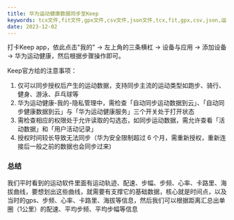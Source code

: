 ```yaml
---
title: 华为运动健康数据同步至Keep
keywords: tcx文件,fit文件,gpx文件,csv文件,json文件,tcx,fit,gpx,csv,json,运动记录
date: 2023-12-02
---
```


打卡Keep app，依此点击"我的" -> 左上角的三条横杠 -> 设备与应用 -> 添加设备 -> 华为运动健康，然后根据步骤操作即可。

Keep官方给的注意事项：

1. 仅可以同步授权后产生的运动数据，支持同步主流的运动类型如跑步、骑行、健身、游泳、乒乓球等
2. 华为运动健康-我的-隐私管理中，需检查「自动同步运动数据到云」、「自动同步健康数据到云」与「华为运动健康服务」三个开关处于打开状态
3. 需检查相应的权限处于允许读取的勾选态，如同步运动数据，需允许查看「活动数据」和「用户活动记录」
4. 授权时间较长导致无法同步（华为安全限制超过 6 个月，需重新授权，重新连接后一般之前的数据也会同步过来)

### 总结
我们平时看到的运动软件里面有运动轨迹、配速、步幅、步频、心率、卡路里、海拔曲线，要想划出这些曲线，就需要有支撑它的基础数据，核心就是时间点，以及当时的gps、步频、心率、卡路里、海拔等信息，然后我们可以根据距离汇总出单圈（1公里）的配速、平均步频、平均步幅等信息

